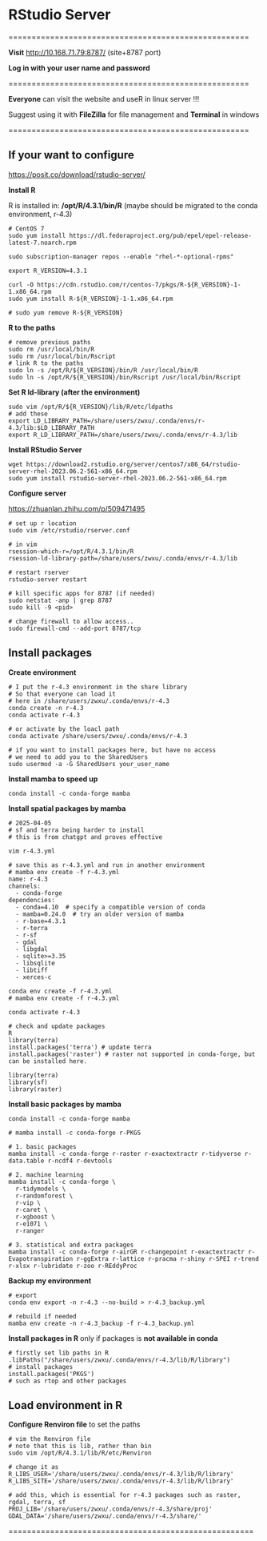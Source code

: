 # RStudio Server

====================================================

**Visit**  http://10.168.71.79:8787/   (site+8787 port)

**Log in with your user name and password**

====================================================

**Everyone** can visit the website and useR in linux server !!!

Suggest using it with **FileZilla** for file management and **Terminal** in windows

====================================================

## If your want to configure

https://posit.co/download/rstudio-server/

**Install R**

R is installed in:  **/opt/R/4.3.1/bin/R** (maybe should be migrated to the conda environment, r-4.3)

```
# CentOS 7
sudo yum install https://dl.fedoraproject.org/pub/epel/epel-release-latest-7.noarch.rpm

sudo subscription-manager repos --enable "rhel-*-optional-rpms"

export R_VERSION=4.3.1

curl -O https://cdn.rstudio.com/r/centos-7/pkgs/R-${R_VERSION}-1-1.x86_64.rpm
sudo yum install R-${R_VERSION}-1-1.x86_64.rpm

# sudo yum remove R-${R_VERSION}
```
**R to the paths**

```
# remove previous paths
sudo rm /usr/local/bin/R
sudo rm /usr/local/bin/Rscript
# link R to the paths
sudo ln -s /opt/R/${R_VERSION}/bin/R /usr/local/bin/R
sudo ln -s /opt/R/${R_VERSION}/bin/Rscript /usr/local/bin/Rscript
```

**Set R ld-library (after the environment)**

```
sudo vim /opt/R/${R_VERSION}/lib/R/etc/ldpaths
# add these 
export LD_LIBRARY_PATH=/share/users/zwxu/.conda/envs/r-4.3/lib:$LD_LIBRARY_PATH
export R_LD_LIBRARY_PATH=/share/users/zwxu/.conda/envs/r-4.3/lib
```

**Install RStudio Server**

```
wget https://download2.rstudio.org/server/centos7/x86_64/rstudio-server-rhel-2023.06.2-561-x86_64.rpm
sudo yum install rstudio-server-rhel-2023.06.2-561-x86_64.rpm
```

**Configure server**

https://zhuanlan.zhihu.com/p/509471495

```
# set up r location
sudo vim /etc/rstudio/rserver.conf

# in vim
rsession-which-r=/opt/R/4.3.1/bin/R
rsession-ld-library-path=/share/users/zwxu/.conda/envs/r-4.3/lib

# restart rserver
rstudio-server restart

# kill specific apps for 8787 (if needed)
sudo netstat -anp | grep 8787
sudo kill -9 <pid>

# change firewall to allow access.. 
sudo firewall-cmd --add-port 8787/tcp
```

## Install packages

**Create environment**

```
# I put the r-4.3 environment in the share library
# So that everyone can load it
# here in /share/users/zwxu/.conda/envs/r-4.3
conda create -n r-4.3
conda activate r-4.3

# or activate by the loacl path
conda activate /share/users/zwxu/.conda/envs/r-4.3

# if you want to install packages here, but have no access
# we need to add you to the SharedUsers
sudo usermod -a -G SharedUsers your_user_name
```

**Install mamba to speed up** 

```
conda install -c conda-forge mamba
```

**Install spatial packages by mamba** 

```
# 2025-04-05
# sf and terra being harder to install
# this is from chatgpt and proves effective 

vim r-4.3.yml

# save this as r-4.3.yml and run in another environment
# mamba env create -f r-4.3.yml
name: r-4.3
channels:
  - conda-forge
dependencies:
  - conda=4.10  # specify a compatible version of conda
  - mamba=0.24.0  # try an older version of mamba 
  - r-base=4.3.1
  - r-terra
  - r-sf
  - gdal
  - libgdal
  - sqlite>=3.35
  - libsqlite
  - libtiff
  - xerces-c

conda env create -f r-4.3.yml
# mamba env create -f r-4.3.yml

conda activate r-4.3

# check and update packages 
R
library(terra)
install.packages('terra') # update terra
install.packages('raster') # raster not supported in conda-forge, but can be installed here.

library(terra)
library(sf)
library(raster)
```

**Install basic packages by mamba** 

```
conda install -c conda-forge mamba

# mamba install -c conda-forge r-PKGS

# 1. basic packages
mamba install -c conda-forge r-raster r-exactextractr r-tidyverse r-data.table r-ncdf4 r-devtools

# 2. machine learning
mamba install -c conda-forge \
  r-tidymodels \
  r-randomforest \
  r-vip \
  r-caret \
  r-xgboost \
  r-e1071 \
  r-ranger
  
# 3. statistical and extra packages 
mamba install -c conda-forge r-airGR r-changepoint r-exactextractr r-Evapotranspiration r-ggExtra r-lattice r-pracma r-shiny r-SPEI r-trend r-xlsx r-lubridate r-zoo r-REddyProc
```

**Backup my environment**

```conda env export -n r-4.3 --no-build > r-4.3_backup.yml
# export
conda env export -n r-4.3 --no-build > r-4.3_backup.yml

# rebuild if needed
mamba env create -n r-4.3_backup -f r-4.3_backup.yml
```

**Install packages in R** only if packages is **not available in conda**

```
# firstly set lib paths in R
.libPaths("/share/users/zwxu/.conda/envs/r-4.3/lib/R/library")
# install packages
install.packages('PKGS')
# such as rtop and other packages 
```

## Load environment in R

**Configure Renviron file** to set the paths 

```
# vim the Renviron file
# note that this is lib, rather than bin
sudo vim /opt/R/4.3.1/lib/R/etc/Renviron 

# change it as 
R_LIBS_USER='/share/users/zwxu/.conda/envs/r-4.3/lib/R/library'
R_LIBS_SITE='/share/users/zwxu/.conda/envs/r-4.3/lib/R/library'

# add this, which is essential for r-4.3 packages such as raster, rgdal, terra, sf
PROJ_LIB='/share/users/zwxu/.conda/envs/r-4.3/share/proj'
GDAL_DATA='/share/users/zwxu/.conda/envs/r-4.3/share/'

```

=====================================================



